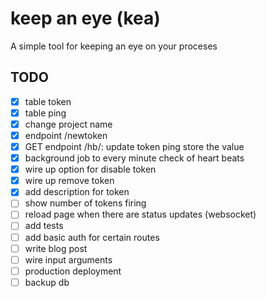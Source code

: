 # keep an eye (kea)

A simple tool for keeping an eye on your proceses

## TODO

- [x] table token
- [x] table ping
- [x] change project name
- [x] endpoint /newtoken
- [x] GET endpoint /hb/<token>: update token ping store the value
- [x] background job to every minute check of heart beats
- [x] wire up option for disable token
- [x] wire up remove token
- [x] add description for token
- [ ] show number of tokens firing
- [ ] reload page when there are status updates (websocket)
- [ ] add tests
- [ ] add basic auth for certain routes
- [ ] write blog post
- [ ] wire input arguments
- [ ] production deployment
- [ ] backup db
